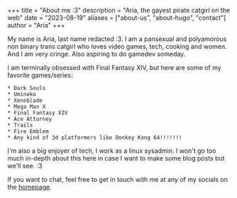 +++
title = "About me :3"
description = "Aria, the gayest pirate catgirl on the web"
date = "2023-08-19"
aliases = ["about-us", "about-hugo", "contact"]
author = "Aria"
+++

My name is Aria, last name redacted :3. I am a pansexual and polyamorous non binary trans catgirl who loves video games, tech, cooking and women. And I am very cringe. Also aspiring to do gamedev someday.

I am terminally obsessed with Final Fantasy XIV, but here are some of my favorite games/series:

```
* Dark Souls
* Umineko
* Xenoblade
* Mega Man X
* Final Fantasy XIV
* Ace Attorney
* Trails
* Fire Emblem
* Any kind of 3d platformers like Donkey Kong 64!!!!!!!
```

I'm also a big enjoyer of tech, I work as a linux sysadmin. I won't go too much in-depth about this here in case I want to make some blog posts but we'll see. :3

If you want to chat, feel free to get in touch with me at any of my socials on the [homepage](../).